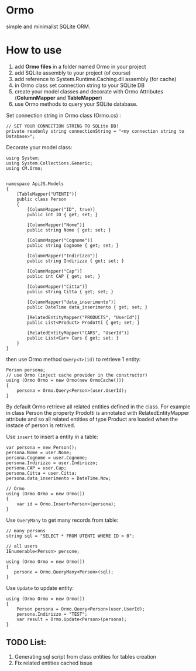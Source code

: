 # Ormo
simple and minimalist SQLite ORM.

# How to use

1. add **Ormo files** in a folder named Ormo in your project
2. add SQLite assembly to your project (of course)
3. add reference to System.Runtime.Caching.dll assembly (for cache)
4. in Ormo class set connection string to your SQLite DB
3. create your model classes and decorate with Ormo Attributes (**ColumnMapper** and **TableMapper**) 
4. use Ormo methods to query your SQLite database.



Set connection string in Ormo class (Ormo.cs)
:
```
// SET YOUR CONNECTION STRING TO SQLite DB!
private readonly string connectionString = "<my connection string to Database>";
```

Decorate your model class:

```
using System;
using System.Collections.Generic;
using CM.Ormo;


namespace ApiJS.Models
{
    [TableMapper("UTENTI")]
    public class Person
    {
        [ColumnMapper("ID", true)]        
        public int ID { get; set; }

        [ColumnMapper("Nome")]
        public string Nome { get; set; }

        [ColumnMapper("Cognome")]
        public string Cognome { get; set; }

        [ColumnMapper("Indirizzo")]
        public string Indirizzo { get; set; }

        [ColumnMapper("Cap")]
        public int CAP { get; set; }

        [ColumnMapper("Citta")]
        public string Citta { get; set; }

        [ColumnMapper("data_inserimento")]
        public DateTime data_inserimento { get; set; }

        [RelatedEntityMapper("PRODUCTS", "UserId")]
        public List<Product> Prodotti { get; set; }

        [RelatedEntityMapper("CARS", "UserId")]
        public List<Car> Cars { get; set; }
    }
}
```

then use Ormo method ```Query<T>(id)``` to retrieve 1 entity:

```
Person persona;
// use Ormo (inject cache provider in the constructor)
using (Ormo Ormo = new Ormo(new OrmoCache()))
{
    persona = Ormo.Query<Person>(user.UserId);
}
```
By default Ormo retrieve all related entities defined in the class. For example in class Person the property
Prodotti is annotated with RelatedEntityMapper attribute and so all related entities of type Product are loaded 
when the instace of person is retrived.

Use ```insert``` to insert a entity in a table:

```
var persona = new Person();
persona.Nome = user.Nome;
persona.Cognome = user.Cognome;
persona.Indirizzo = user.Indirizzo;
persona.CAP = user.Cap;
persona.Citta = user.Citta;
persona.data_inserimento = DateTime.Now;

// Ormo
using (Ormo Ormo = new Ormo())
{
    var id = Ormo.Insert<Person>(persona);
}
 ```          

Use ```QueryMany``` to get many records from table:

 ```          
 // many persons
string sql = "SELECT * FROM UTENTI WHERE ID > 0";

// all users
IEnumerable<Person> persone;

using (Ormo Ormo = new Ormo())
{
    persone = Ormo.QueryMany<Person>(sql);                
}
 ```          

Use ```Update``` to update entity:

```
using (Ormo Ormo = new Ormo())
{
    Person persona = Ormo.Query<Person>(user.UserId);
    persona.Indirizzo = "TEST";
    var result = Ormo.Update<Person>(persona);
}
```

## TODO List:
1. Generating sql script from class entities for tables creation
2. Fix related entities cached issue 
